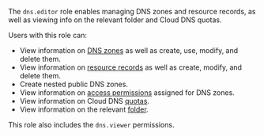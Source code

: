 The `dns.editor` role enables managing DNS zones and resource records, as well as viewing info on the relevant folder and Cloud DNS quotas.

Users with this role can:
* View information on [DNS zones](../../dns/concepts/dns-zone.md) as well as create, use, modify, and delete them.
* View information on [resource records](../../dns/concepts/resource-record.md) as well as create, modify, and delete them.
* Create nested public DNS zones.
* View information on [access permissions](../../iam/concepts/access-control/index.md) assigned for DNS zones.
* View information on Cloud DNS [quotas](../../dns/concepts/limits.md#cloud-dns-quotas).
* View information on the relevant [folder](../../resource-manager/concepts/resources-hierarchy.md#folder).

This role also includes the `dns.viewer` permissions.